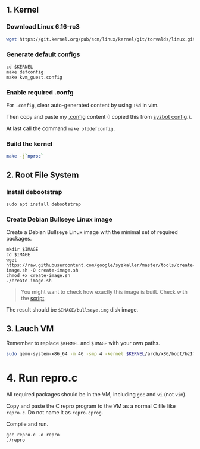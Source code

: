 ## 1. Kernel
### Download Linux 6.16-rc3

```bash
wget https://git.kernel.org/pub/scm/linux/kernel/git/torvalds/linux.git/snapshot/linux-6.16-rc3.tar.gz
```

### Generate default configs

```
cd $KERNEL
make defconfig
make kvm_guest.config
```

### Enable required .confg

For `.config`, clear auto-generated content by using `:%d` in vim.

Then copy and paste my [.config](https://github.com/AmoyCherry/syzllm-bug-reports/blob/main/bugs/6.16rc3/.config) content (I copied this from [syzbot config](https://github.com/google/syzkaller/blob/master/dashboard/config/linux/upstream-apparmor-kasan.config).).

At last call the command `make olddefconfig`.

### Build the kernel 

```bash
make -j`nproc`
```

## 2. Root File System

### Install debootstrap

```
sudo apt install debootstrap
```

### Create Debian Bullseye Linux image

Create a Debian Bullseye Linux image with the minimal set of required packages.

```
mkdir $IMAGE
cd $IMAGE
wget https://raw.githubusercontent.com/google/syzkaller/master/tools/create-image.sh -O create-image.sh
chmod +x create-image.sh
./create-image.sh
```

> You might want to check how exactly this image is built. Check with the [script](https://raw.githubusercontent.com/google/syzkaller/master/tools/create-image.sh).

The result should be `$IMAGE/bullseye.img` disk image.

## 3. Lauch VM

Remember to replace `$KERNEL` and `$IMAGE` with your own paths.

```bash
sudo qemu-system-x86_64 -m 4G -smp 4 -kernel $KERNEL/arch/x86/boot/bzImage -append "console=ttyS0 root=/dev/sda earlyprintk=serial net.ifnames=0" -drive file=$IMAGE/bullseye.img,format=raw -net user,host=10.0.2.10,hostfwd=tcp:127.0.0.1:10021-:22 -net nic,model=e1000 -enable-kvm -nographic -pidfile vm.pid 2>&1 | tee vm.log
```

# 4. Run repro.c

All required packages should be in the VM, including `gcc` and `vi` (not `vim`).

Copy and paste the C repro program to the VM as a normal C file like `repro.c`. Do not name it as `repro.cprog`.

Compile and run.

```
gcc repro.c -o repro
./repro
```

